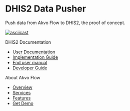 # DHIS2 Data Pusher

Push data from Akvo Flow to DHIS2, the proof of concept.

[![asciicast](https://asciinema.org/a/220495.svg)](https://asciinema.org/a/220495)

DHIS2 Documentation

- [User Documentation](https://docs.dhis2.org/master/en/user/html/dhis2_user_manual_en.html)
- [Implementation Guide](https://docs.dhis2.org/master/en/implementer/html/dhis2_implementation_guide.html)
- [End user manual](https://docs.dhis2.org/master/en/end-user/html/dhis2_end_user_manual.html)
- [Developer Guide](https://docs.dhis2.org/master/en/android/html/dhis2_android_user_man.html)

About Akvo Flow

- [Overview](https://akvo.org/products/akvoflow/#overview)
- [Services](https://akvo.org/products/akvoflow/#services)
- [Features](https://akvo.org/products/akvoflow/#features)
- [Get Demo](https://akvo.org/products/akvoflow/#get-demo)
